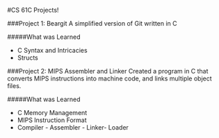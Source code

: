 #CS 61C Projects!

###Project 1: Beargit
A simplified version of Git written in C

#####What was Learned
* C Syntax and Intricacies
* Structs



###Project 2: MIPS Assembler and Linker
Created a program in C that converts MIPS instructions into machine code, and links multiple object files.

#####What was Learned
* C Memory Management
* MIPS Instruction Format
* Compiler - Assembler - Linker- Loader


